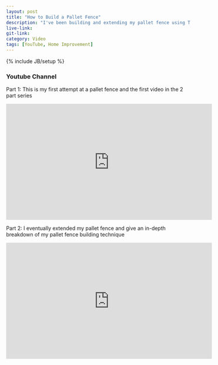 ```yaml
---
layout: post
title: "How to Build a Pallet Fence"
description: "I've been building and extending my pallet fence using T posts and pallets. Here is a quick rundown of my technique."
live-link: 
git-link: 
category: Video
tags: [YouTube, Home Improvement]
---
```

{% include JB/setup %}

### Youtube Channel

Part 1: This is my first attempt at a pallet fence and the first video in the 2 part series
<iframe width="560" height="315" src="https://www.youtube.com/embed/9juSMLH7BXA" frameborder="0" allow="accelerometer; autoplay; encrypted-media; gyroscope; picture-in-picture" allowfullscreen></iframe>


Part 2: I eventually extended my pallet fence and give an in-depth breakdown of my pallet fence building technique
<iframe width="560" height="315" src="https://www.youtube.com/embed/MVOZiVE3QRM" frameborder="0" allow="accelerometer; autoplay; encrypted-media; gyroscope; picture-in-picture" allowfullscreen></iframe>